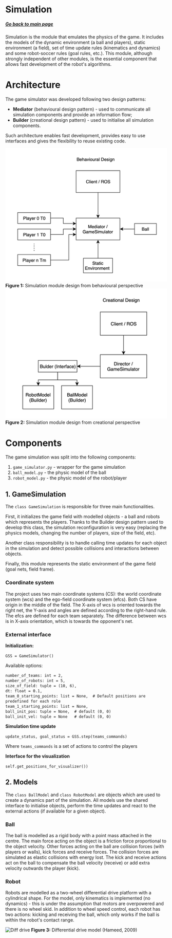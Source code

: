 # Simulation 
##### [Go back to main page](../../Documentation.md)

Simulation is the module that emulates the physics of the game. 
It includes the models of the dynamic environment (a ball and players), static environment (a field), set of time update rules (kinematics and dynamics) and some robot-soccer rules (goal rules, etc.).
This module, although strongly independent of other modules, is the essential component that allows fast development of the robot's algorithms.

# Architecture
The game simulator was developed following two design patterns: 
* __Mediator__ (behavioural design pattern) - used to communicate all simulation components and provide an information flow;
* __Builder__ (creational design pattern) - used to initialise all simulation components.
  
Such architecture enables fast development, provides easy to use interfaces and gives the flexibility to reuse existing code.

![Behavioural Design](../Figures/Simulation_behavior.png)
__Figure 1:__ Simulation module design from behavioural perspective
![Creational Design](../Figures/Simulation_creation.png)
__Figure 2:__ Simulation module design from creational perspective

# Components
The game simulation was split into the following components:
1. ```game_simulator.py``` - wrapper for the game simulation  
2. ```ball_model.py``` - the physic model of the ball 
3. ```robot_model.py``` - the physic model of the robot/player

## 1. GameSimulation
The ```class GameSimulation``` is responsible for three main functionalities. 

First, it initializes the game field with modelled objects - a ball and robots which represents the players. 
Thanks to the Builder design pattern used to develop this class, the simulation reconfiguration is very easy 
(replacing the physics models, changing the number of players, size of the field, etc). 

Another class responsibility is to handle calling time updates for each object in the simulation and detect possible collisions and interactions between objects. 

Finally, this module represents the static environment of the game field (goal nets, field frame).

### Coordinate system
The project uses two main coordinate systems (CS): the world coordinate system (wcs) and the ego-field coordinate system (efcs). 
Both CS have origin in the middle of the field. The X-axis of wcs is oriented towards the right net, the Y-axis and angles are defined according to the right-hand rule.
The efcs are defined for each team separately. The difference between wcs is in X-axis orientation, which is towards the opponent's net.

### External interface
__Initialization:__

```GSS = GameSimulator()```

Available options:
```
number_of_teams: int = 2, 
number_of_robots: int = 5,
size_of_field: tuple = (10, 6), 
dt: float = 0.1,
team_0_starting_points: list = None,  # Default positions are predefined for each role
team_1_starting_points: list = None,
ball_init_pos: tuple = None,  # default (0, 0)
ball_init_vel: tuple = None   # default (0, 0)
```

__Simulation time update__

```update_status, goal_status = GSS.step(teams_commands)```

Where ```teams_commands``` is a set of actions to control the players

__Interface for the visualization__

```self.get_positions_for_visualizer())```

## 2. Models
The ```class BallModel``` and ```class RobotModel``` are objects which are used to create a dynamics part of the simulation. All models use the shared interface to initialise objects, 
perform the time updates and react to the external actions (if available for a given object).

### Ball

The ball is modelled as a rigid body with a point mass attached in the centre. The main force acting on the object is a friction force proportional to the object velocity.
Other forces acting on the ball are collision forces (with players or walls), kick forces and receive forces. 
The collision forces are simulated as elastic collisions with energy lost. 
The kick and receive actions act on the ball to compensate the ball velocity (receive) or add extra velocity outwards the player (kick).

### Robot

Robots are modelled as a two-wheel differential drive platform with a cylindrical shape. 
For the model, only kinematics is implemented (no dynamics) - this is under the assumption that motors are overpowered and there is no wheel skid.
In addition to wheel speed control, each robot has two actions: kicking and receiving the ball, which only works if the ball is within the robot's contact range.

![Diff drive](https://www.researchgate.net/profile/Claus-Sorensen/publication/267335976/figure/fig4/AS:295717655597070@1447515991705/Two-wheeled-vehicle-derived-using-differential-steering.png)
__Figure 3:__ Differential drive model (Hameed, 2009)

